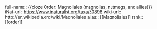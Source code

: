 

full-name:: {{cloze Order: Magnoliales (magnolias, nutmegs, and allies)}}
iNat-url:: https://www.inaturalist.org/taxa/50898
wiki-url:: http://en.wikipedia.org/wiki/Magnoliales
alias:: [[Magnoliales]]
rank:: [[order]]